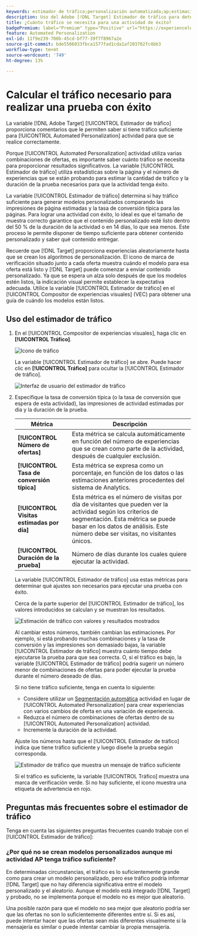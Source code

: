 ```yaml
---
keywords: estimador de tráfico;personalización automatizada;ap;estimación de tráfico;segmentación automática
description: Uso del Adobe [!DNL Target] Estimador de tráfico para determinar si tiene tráfico suficiente para que su actividad de Automated Personalization tenga éxito.
title: ¿Cuánto tráfico se necesita para una actividad de éxito?
badgePremium: label="Premium" type="Positive" url="https://experienceleague.adobe.com/docs/target/using/introduction/intro.html?lang=en#premium newtab=true" tooltip="See what's included in Target Premium."
feature: Automated Personalization
exl-id: 11f9e239-700b-45cd-bf77-39f7f8967a2e
source-git-commit: bde5506033fbca1577fad1cda1af203702fc4bb3
workflow-type: tm+mt
source-wordcount: '749'
ht-degree: 13%

---
```


# Calcular el tráfico necesario para realizar una prueba con éxito

La variable [!DNL Adobe Target] [!UICONTROL Estimador de tráfico] proporciona comentarios que le permiten saber si tiene tráfico suficiente para [!UICONTROL Automated Personalization] actividad para que se realice correctamente.

Porque [!UICONTROL Automated Personalization] actividad utiliza varias combinaciones de ofertas, es importante saber cuánto tráfico se necesita para proporcionar resultados significativos. La variable [!UICONTROL Estimador de tráfico] utiliza estadísticas sobre la página y el número de experiencias que se están probando para estimar la cantidad de tráfico y la duración de la prueba necesarios para que la actividad tenga éxito.

La variable [!UICONTROL Estimador de tráfico] determina si hay tráfico suficiente para generar modelos personalizados comparando las impresiones de página estimadas y la tasa de conversión típica para las páginas. Para lograr una actividad con éxito, lo ideal es que el tamaño de muestra correcto garantice que el contenido personalizado esté listo dentro del 50 % de la duración de la actividad o en 14 días, lo que sea menos. Este proceso le permite disponer de tiempo suficiente para obtener contenido personalizado y saber qué contenido entregar.

Recuerde que [!DNL Target] proporciona experiencias aleatoriamente hasta que se crean los algoritmos de personalización. El icono de marca de verificación situado junto a cada oferta muestra cuándo el modelo para esa oferta está listo y [!DNL Target] puede comenzar a enviar contenido personalizado. Ya que se espera un alza solo después de que los modelos estén listos, la indicación visual permite establecer la expectativa adecuada. Utilice la variable [!UICONTROL Estimador de tráfico] en el [!UICONTROL Compositor de experiencias visuales] (VEC) para obtener una guía de cuándo los modelos están listos.

## Uso del estimador de tráfico

1. En el [!UICONTROL Compositor de experiencias visuales], haga clic en **[!UICONTROL Tráfico]**.

   ![Icono de tráfico](/help/main/c-activities/t-automated-personalization/assets/icon-traffic.png)

   La variable [!UICONTROL Estimador de tráfico] se abre. Puede hacer clic en **[!UICONTROL Tráfico]** para ocultar la [!UICONTROL Estimador de tráfico].

   ![Interfaz de usuario del estimador de tráfico](assets/ap_est.png)

1. Especifique la tasa de conversión típica (o la tasa de conversión que espera de esta actividad), las impresiones de actividad estimadas por día y la duración de la prueba.

   | Métrica | Descripción |
   | --- | --- |
   | **[!UICONTROL Número de ofertas]** | Esta métrica se calcula automáticamente en función del número de experiencias que se crean como parte de la actividad, después de cualquier exclusión. |
   | **[!UICONTROL Tasa de conversión típica]** | Esta métrica se expresa como un porcentaje, en función de los datos o las estimaciones anteriores procedentes del sistema de Analytics. |
   | **[!UICONTROL Visitas estimadas por día]** | Esta métrica es el número de visitas por día de visitantes que pueden ver la actividad según los criterios de segmentación. Esta métrica se puede basar en los datos de análisis. Este número debe ser visitas, no visitantes únicos. |
   | **[!UICONTROL Duración de la prueba]** | Número de días durante los cuales quiere ejecutar la actividad. |

   La variable [!UICONTROL Estimador de tráfico] usa estas métricas para determinar qué ajustes son necesarios para ejecutar una prueba con éxito.

   Cerca de la parte superior del [!UICONTROL Estimador de tráfico], los valores introducidos se calculan y se muestran los resultados.

   ![Estimación de tráfico con valores y resultados mostrados](assets/ap_est_no.png)

   Al cambiar estos números, también cambian las estimaciones. Por ejemplo, si está probando muchas combinaciones y la tasa de conversión y las impresiones son demasiado bajas, la variable [!UICONTROL Estimador de tráfico] muestra cuánto tiempo debe ejecutarse la prueba para que sea correcta. O, si el tráfico es bajo, la variable [!UICONTROL Estimador de tráfico] podría sugerir un número menor de combinaciones de ofertas para poder ejecutar la prueba durante el número deseado de días.

   Si no tiene tráfico suficiente, tenga en cuenta lo siguiente:

   * Considere utilizar un [Segmentación automática](/help/main/c-activities/auto-target/auto-target-to-optimize.md) actividad en lugar de [!UICONTROL Automated Personalization] para crear experiencias con varios cambios de oferta en una variación de experiencia.
   * Reduzca el número de combinaciones de ofertas dentro de su [!UICONTROL Automated Personalization] actividad.
   * Incremente la duración de la actividad.

   Ajuste los números hasta que el [!UICONTROL Estimador de tráfico] indica que tiene tráfico suficiente y luego diseñe la prueba según corresponda.

   ![Estimador de tráfico que muestra un mensaje de tráfico suficiente](assets/ap_est_yes.png)

   Si el tráfico es suficiente, la variable [!UICONTROL Tráfico] muestra una marca de verificación verde. Si no hay suficiente, el icono muestra una etiqueta de advertencia en rojo.

## Preguntas más frecuentes sobre el estimador de tráfico

Tenga en cuenta las siguientes preguntas frecuentes cuando trabaje con el [!UICONTROL Estimador de tráfico]:

### ¿Por qué no se crean modelos personalizados aunque mi actividad AP tenga tráfico suficiente?

En determinadas circunstancias, el tráfico es lo suficientemente grande como para crear un modelo personalizado, pero ese tráfico podría informar [!DNL Target] que no hay diferencia significativa entre el modelo personalizado y el aleatorio. Aunque el modelo está integrado [!DNL Target] y probado, no se implementa porque el modelo no es mejor que aleatorio.

Una posible razón para que el modelo no sea mejor que aleatorio podría ser que las ofertas no son lo suficientemente diferentes entre sí. Si es así, puede intentar hacer que las ofertas sean más diferentes visualmente si la mensajería es similar o puede intentar cambiar la propia mensajería.
